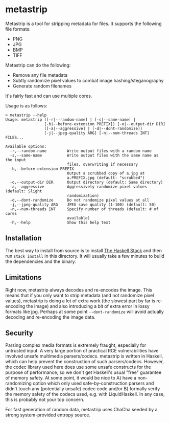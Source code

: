 # metastrip

Metastrip is a tool for stripping metadata for files. It supports the following file formats:

* PNG
* JPG
* BMP
* TIFF

Metastrip can do the following:

* Remove any file metadata
* Subtly randomize pixel values to combat image hashing/steganography
* Generate random filenames

It's fairly fast and can use multiple cores.

Usage is as follows:

```
> metastrip --help
Usage: metastrip ([-r|--random-name] | [-s|--same-name] |
                 [-b|--before-extension PREFIX]) [-o|--output-dir DIR]
                 ([-a|--aggressive] | [-d|--dont-randomize])
                 [-j|--jpeg-quality ARG] [-n|--num-threads INT] FILES...

Available options:
  -r,--random-name         Write output files with a random name
  -s,--same-name           Write output files with the same name as the input
                           files, overwriting if necessary
  -b,--before-extension PREFIX
                           Output a scrubbed copy of a.jpg at
                           a.PREFIX.jpg (default: "scrubbed")
  -o,--output-dir DIR      Output directory (default: Same directory)
  -a,--aggressive          Aggressively randomize pixel values (default: Slight
                           randomization)
  -d,--dont-randomize      Do not randomize pixel values at all
  -j,--jpeg-quality ARG    JPEG save quality (1-100) (default: 50)
  -n,--num-threads INT     Specify number of threads (default: # of cores
                           available)
  -h,--help                Show this help text
```

## Installation

The best way to install from source is to install [The Haskell Stack](https://docs.haskellstack.org/en/stable/README/) and then run `stack install` in this directory. It will usually take a few minutes to build the dependencies and the binary.

## Limitations

Right now, metastrip always decodes and re-encodes the image. This means that if you only want to strip metadata (and not randomize pixel values), metastrip is doing a lot of extra work (the slowest part by far is re-encoding the image) and also introducing a bit of extra error in lossy formats like jpg. Perhaps at some point `--dont-randomize` will avoid actually decoding and re-encoding the image data.

## Security

Parsing complex media formats is extremely fraught, especially for untrusted input. A very large portion of practical RCE vulnerabilities have involved unsafe multimedia parsers/codecs. metastrip is written in Haskell, which can help prevent the construction of such parsers/codecs. However, the codec library used here does use some unsafe constructs for the purpose of performance, so we don't get Haskell's usual "free" guarantee of memory safety. At some point, it would be nice to A) have a non-randomizing option which only used safe-by-construction parsers and didn't touch any (potentially unsafe) codec code and/or B) formally verify the memory safety of the codecs used, e.g. with LiquidHaskell. In any case, this is probably not your top concern.

For fast generation of random data, metastrip uses ChaCha seeded by a strong system-provided entropy source.